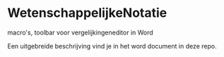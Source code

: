 # WetenschappelijkeNotatie
macro's, toolbar voor vergelijkingeneditor in Word

Een uitgebreide beschrijving vind je in het word document in deze repo.

